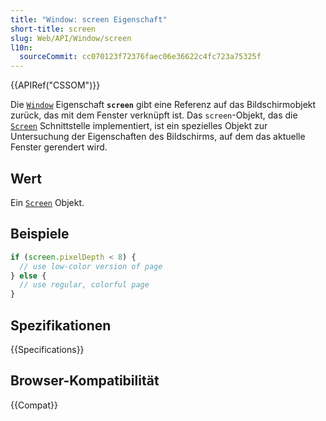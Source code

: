 ```yaml
---
title: "Window: screen Eigenschaft"
short-title: screen
slug: Web/API/Window/screen
l10n:
  sourceCommit: cc070123f72376faec06e36622c4fc723a75325f
---
```


{{APIRef("CSSOM")}}

Die [`Window`](/de/docs/Web/API/Window) Eigenschaft **`screen`** gibt eine Referenz auf das Bildschirmobjekt zurück, das mit dem Fenster verknüpft ist. Das `screen`-Objekt, das die [`Screen`](/de/docs/Web/API/Screen) Schnittstelle implementiert, ist ein spezielles Objekt zur Untersuchung der Eigenschaften des Bildschirms, auf dem das aktuelle Fenster gerendert wird.

## Wert

Ein [`Screen`](/de/docs/Web/API/Screen) Objekt.

## Beispiele

```js
if (screen.pixelDepth < 8) {
  // use low-color version of page
} else {
  // use regular, colorful page
}
```

## Spezifikationen

{{Specifications}}

## Browser-Kompatibilität

{{Compat}}
